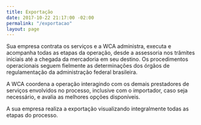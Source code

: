 ```yaml
---
title: Exportação
date: 2017-10-22 21:17:00 -02:00
permalink: "/exportacao"
layout: page
---
```


Sua empresa contrata os serviços e a WCA administra, executa e acompanha todas as etapas da operação, desde a assessoria nos trâmites iniciais até a chegada da mercadoria em seu destino. Os procedimentos operacionais seguem fielmente as determinações dos órgãos de regulamentação da administração federal brasileira.

A WCA coordena a operação interagindo com os demais prestadores de serviços envolvidos no processo, inclusive com o importador, caso seja necessário, e avalia as melhores opções disponíveis. 

A sua empresa realiza a exportação visualizando integralmente todas as etapas do processo. 
